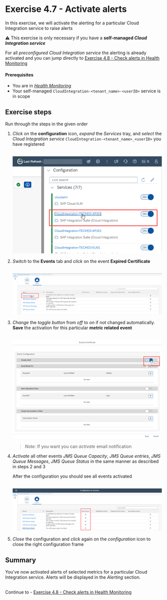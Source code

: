 # Exercise 4.7 - Activate alerts

In this exercise, we will activate the alerting for a particular Cloud Integration service to raise alerts

:warning: This exercise is only necessary if you have a **self-managed *Cloud Integration service***

For all *preconfigured Cloud Integration service* the alerting is already activated and you can jump directly to [Exercise 4.8 - Check alerts in Health Monitoring](/exercises/ex4/ex48/)


#### Prerequisites
- You are in [*Health Monitoring*](https://teched22-cloudalm-003.eu10.alm.cloud.sap/shell/run?sap-ui-app-id=sap.crun.hmapp.ui)
- Your self-managed `CloudIntegration-<tenant_name>-<userID>` service is in scope

## Exercise steps

Run through the steps in the given order

1. *Click* on the **configuration** icon, *expand* the *Services* tray, and *select* the *Cloud Integration service* `CloudIntegration-<tenant_name>_<userID>` you have registered

    <br>![](/exercises/ex4/images/HMSelectConfiguration.png)

2. *Switch* to the **Events** tab and *click* on the event **Expired Certificate**

    <br>![](/exercises/ex4/images/HMConfigSelectEventCertificate.png)

3. *Change* the *toggle button* from *off* to *on* if not changed automatically. **Save** the activation for this particular **metric related event**

    <br>![](/exercises/ex4/images/HMConfigTurnOnEventCertificate.png)
     
    >
    > *Note:* If you want you can *activate* email notification
    >

4. *Activate* all other events *JMS Queue Capacity*, *JMS Queue entries*, *JMS Queue Messages*, *JMS Queue Status* in the same manner as described in steps 2 and 3

    After the configuration you should see all events activated
    
    <br>![](/exercises/ex4/images/HMConfigActiveAlerts.png)

5. *Close* the configuration and *click* again on the *configuration* icon to close the right configuration frame
   

## Summary

You've now activated alerts of selected metrics for a particular Cloud Integration service. Alerts will be displayed in the *Alerting* section.

<br>Continue to - [Exercise 4.8 - Check alerts in Health Monitoring](/exercises/ex4/ex48/)

